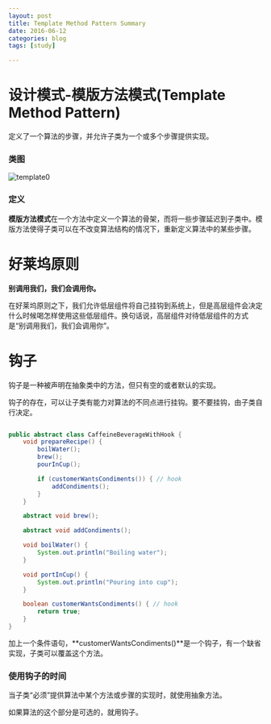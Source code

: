 ```yaml
---
layout: post
title: Template Method Pattern Summary
date: 2016-06-12
categories: blog
tags: [study]

---
```


# 设计模式-模版方法模式(Template Method Pattern)

定义了一个算法的步骤，并允许子类为一个或多个步骤提供实现。

### 类图

![template0](http://www.dofactory.com/images/diagrams/net/template.gif)

### 定义

**模版方法模式**在一个方法中定义一个算法的骨架，而将一些步骤延迟到子类中。模版方法使得子类可以在不改变算法结构的情况下，重新定义算法中的某些步骤。

# 好莱坞原则

**别调用我们，我们会调用你。**

在好莱坞原则之下，我们允许低层组件将自己挂钩到系统上，但是高层组件会决定什么时候喝怎样使用这些低层组件。换句话说，高层组件对待低层组件的方式是“别调用我们，我们会调用你”。

# 钩子

钩子是一种被声明在抽象类中的方法，但只有空的或者默认的实现。

钩子的存在，可以让子类有能力对算法的不同点进行挂钩。要不要挂钩，由子类自行决定。

```java

public abstract class CaffeineBeverageWithHook {
    void prepareRecipe() {
        boilWater();
        brew();
        pourInCup();

        if (customerWantsCondiments()) { // hook
            addCondiments();
        }
    }

    abstract void brew();

    abstract void addCondiments();

    void boilWater() {
        System.out.println("Boiling water");
    }

    void portInCup() {
        System.out.println("Pouring into cup");
    }

    boolean customerWantsCondiments() { // hook
        return true;
    }
}

```

加上一个条件语句，**customerWantsCondiments()**是一个钩子，有一个缺省实现，子类可以覆盖这个方法。

### 使用钩子的时间

当子类“必须”提供算法中某个方法或步骤的实现时，就使用抽象方法。

如果算法的这个部分是可选的，就用钩子。